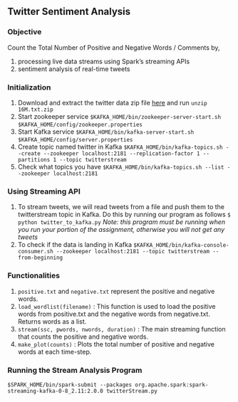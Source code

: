 ## Twitter Sentiment Analysis

### Objective

Count the Total Number of Positive and Negative Words / Comments by,
1. processing live data streams using Spark’s streaming APIs
2. sentiment analysis of real-time tweets


### Initialization
1. 	Download and extract the twitter data zip file [here](https://drive.google.com/file/d/1K1ub__1yKOMTSNAp7f_NGiCefT6KjxXM/view?usp=sharing) and run 
`unzip 16M.txt.zip`
2. Start zookeeper service 
`$KAFKA_HOME/bin/zookeeper-server-start.sh`
`$KAFKA_HOME/config/zookeeper.properties`
3. Start Kafka service
`$KAFKA_HOME/bin/kafka-server-start.sh` `$KAFKA_HOME/config/server.properties`
4. Create topic named twitter in Kafka
`$KAFKA_HOME/bin/kafka-topics.sh --create --zookeeper localhost:2181 --replication-factor 1 --partitions 1 --topic twitterstream`
5. Check what topics you have
`$KAFKA_HOME/bin/kafka-topics.sh --list --zookeeper localhost:2181`

### Using Streaming API
1. To stream tweets, we will read tweets from a file and push them to the twitterstream topic in Kafka. Do this by running our program as follows
`$ python twitter_to_kafka.py`
<i>Note: this program must be running when you run your portion of the assignment, otherwise you will not get any tweets</i>
2. To check if the data is landing in Kafka
`$KAFKA_HOME/bin/kafka-console-consumer.sh --zookeeper localhost:2181 --topic twitterstream --from-beginning`

### Functionalities
1. `positive.txt` and `negative.txt` represent the positive and negative words. 
2. `load_wordlist(filename)` : This function is used to load the positive words from positive.txt and the negative words from negative.txt. Returns words as a list.
3. `stream(ssc, pwords, nwords, duration)` :  The main streaming function that counts the positive and negative words.
4. `make_plot(counts)` : Plots the total number of positive and negative words at each time-step.

### Running the Stream Analysis Program
`$SPARK_HOME/bin/spark-submit --packages org.apache.spark:spark-streaming-kafka-0-8_2.11:2.0.0 twitterStream.py`